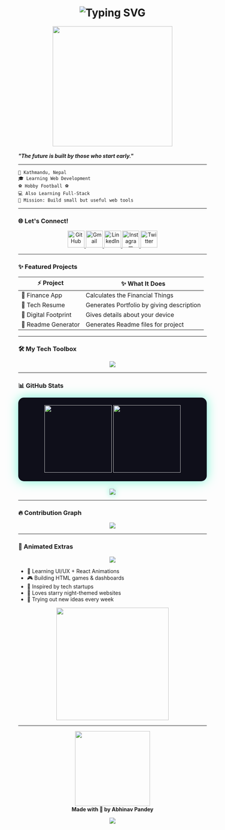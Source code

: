 <h1 align="center">
  <img src="https://readme-typing-svg.demolab.com?font=Fira+Code&size=26&duration=3000&pause=1000&color=F7971E&center=true&vCenter=true&width=700&lines=$+whoami;Abhinav+Pandey;Student+%7C+Learning+Web+Development;Loves+Creative+Web+Design;Building+Projects" alt="Typing SVG" />
</h1>

<div align="center">
  <img src="https://media1.giphy.com/media/v1.Y2lkPTc5MGI3NjExb3Y0M21wcThqajQ0bjB6eTN3Mndtc2RtdWRmM3h3eWd3MXR5cHJvNiZlcD12MV9pbnRlcm5hbF9naWZfYnlfaWQmY3Q9Zw/78XCFBGOlS6keY1Bil/giphy.gif" width="320px" />
</div>

  <br>
  <i><b>"The future is built by those who start early."</b></i>

---

```shell
📍 Kathmandu, Nepal         
🎓 Learning Web Development  
⚽ Hobby Football ⚽️        
💻 Also Learning Full-Stack   
🎯 Mission: Build small but useful web tools 
```

---

### 🌐 Let's Connect!

<p align="center"> <a href="https://github.com/abhinav-pandey"> <img src="https://skillicons.dev/icons?i=github" height="45px" title="GitHub"/> </a> <a href="mailto:abhinavpandey.dev@gmail.com"> <img src="https://skillicons.dev/icons?i=gmail" height="45px" title="Gmail"/> </a> <a href="https://linkedin.com/in/abhinav-pandey"> <img src="https://skillicons.dev/icons?i=linkedin" height="45px" title="LinkedIn"/> </a> <a href="https://instagram.com"> <img src="https://skillicons.dev/icons?i=instagram" height="45px" title="Instagram"/> </a> <a href="https://x.com"> <img src="https://skillicons.dev/icons?i=twitter" height="45px" title="Twitter"/> </a> </p>

---

### ✨ Featured Projects

| ⚡ Project             | ✨ What It Does                             |
| --------------------- | ------------------------------------------  |
| 🤑 Finance  App       | Calculates the Financial Things            |
| 🎨 Tech Resume        | Generates Portfolio by giving description  |
| 🤖 Digital Footprint  | Gives details about your device            |  
| 💼  Readme Generator  | Generates Readme files for project         |

---

### 🛠️ My Tech Toolbox

<p align="center">
  <img src="https://skillicons.dev/icons?i=html,css,js,react,python,git,linux,xfce,&theme=light"/>
</p>

---

### 📊  GitHub Stats

<p align="center" style="background: #0f0f1a; padding: 20px; border-radius: 15px; box-shadow: 0 0 30px #7af7d5;">
  <img height="180em" src="https://github-readme-stats.vercel.app/api?username=Abhii7104&show_icons=true&theme=react&hide_border=true&title_color=#7af7d5&icon_color=#7af7d5&text_color=#a0f0e0" />
  <img height="180em" src="https://github-readme-stats.vercel.app/api/top-langs/?username=Abhii7104&layout=compact&theme=react&hide_border=true&title_color=#7af7d5&icon_color=#7af7d5&text_color=#a0f0e0" />
</p>

<p align="center" style="margin-top: 20px;">
  <img src="https://github-profile-trophy.vercel.app/?username=Abhii7104&theme=darkhub&no-frame=true&margin-w=15" style="filter: drop-shadow(0 0 8px #7af7d5);" />
</p>

---

### 🔥 Contribution Graph

<p align="center">
  <img src="https://github-readme-activity-graph.vercel.app/graph?username=Abhii7104&bg_color=1f1f1f&color=fc6c85&line=ffcc70&point=ffffff&hide_border=true&area=true&custom_title=Abhinav%20Pandey%27s%20Activity%20Graph&hide_title=false" />
</p>


---

### 🧩 Animated Extras

<p align="center">
  <img src="https://capsule-render.vercel.app/api?type=waving&color=gradient&height=120&section=header&text=Fun%20Extras&fontSize=40&fontAlignY=30"/>
</p>

* 🧠 Learning UI/UX + React Animations
* 🎮 Building HTML games & dashboards
* 🧪 Inspired by tech startups
* 🌌 Loves starry night-themed websites
* 🧩 Trying out new ideas every week

<p align="center">
  <img src="https://media4.giphy.com/media/v1.Y2lkPTc5MGI3NjExdTc0ajczanhiOGd6ejlod2s5azYyaTNmN2Qyb2w2Mmt3Y2RzOHkwOCZlcD12MV9pbnRlcm5hbF9naWZfYnlfaWQmY3Q9Zw/CreQW9VKKyydHm95H8/giphy.gif" width="300px"/>
</p>


---

<p align="center">
  <img src="https://media.giphy.com/media/L8K62iTDkzGX6/giphy.gif" width="200px"/><br>
  <b>Made with 💙 by Abhinav Pandey </b>
</p>

<p align="center">
  <img src="https://capsule-render.vercel.app/api?type=waving&color=gradient&height=120&section=footer"/>
</p>
